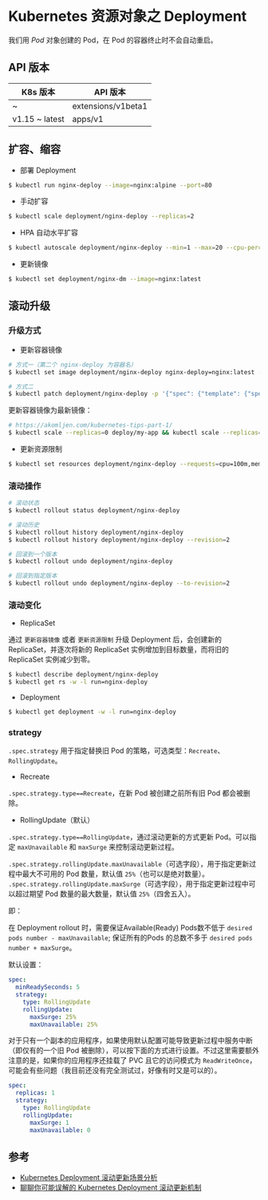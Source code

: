 # Kubernetes 资源对象之 Deployment

我们用 _Pod_ 对象创建的 Pod，在 Pod 的容器终止时不会自动重启。

## API 版本

| K8s 版本       | API 版本           |
| -------------- | ------------------ |
| ~              | extensions/v1beta1 |
| v1.15 ~ latest | apps/v1            |

## 扩容、缩容

* 部署 Deployment

```bash
$ kubectl run nginx-deploy --image=nginx:alpine --port=80
```

* 手动扩容

```bash
$ kubectl scale deployment/nginx-deploy --replicas=2
```

* HPA 自动水平扩容

```bash
$ kubectl autoscale deployment/nginx-deploy --min=1 --max=20 --cpu-percent=80
```

* 更新镜像

```bash
$ kubectl set deployment/nginx-dm --image=nginx:latest
```

## 滚动升级

### 升级方式

* 更新容器镜像

```bash
# 方式一（第二个 nginx-deploy 为容器名）
$ kubectl set image deployment/nginx-deploy nginx-deploy=nginx:latest --record=true

# 方式二
$ kubectl patch deployment/nginx-deploy -p '{"spec": {"template": {"spec": {"containers": [{"name": "nginx-deploy", "image": "nginx:latest"}]}}}}'
```

更新容器镜像为最新镜像：

```bash
# https://akomljen.com/kubernetes-tips-part-1/
$ kubectl scale --replicas=0 deploy/my-app && kubectl scale --replicas=1 deploy/my-app
```

* 更新资源限制

```bash
$ kubectl set resources deployment/nginx-deploy --requests=cpu=100m,memory=128Mi --limits=cpu=200m,memory=192Mi --record=true
```

### 滚动操作

```bash
# 滚动状态
$ kubectl rollout status deployment/nginx-deploy

# 滚动历史
$ kubectl rollout history deployment/nginx-deploy
$ kubectl rollout history deployment/nginx-deploy --revision=2

# 回滚到一个版本
$ kubectl rollout undo deployment/nginx-deploy

# 回滚到指定版本
$ kubectl rollout undo deployment/nginx-deploy --to-revision=2
```

### 滚动变化

* ReplicaSet

通过 `更新容器镜像` 或者 `更新资源限制` 升级 Deployment 后，会创建新的 ReplicaSet，并逐次将新的 ReplicaSet 实例增加到目标数量，而将旧的 ReplicaSet 实例减少到零。

```bash
$ kubectl describe deployment/nginx-deploy
$ kubectl get rs -w -l run=nginx-deploy
```

* Deployment

```bash
$ kubectl get deployment -w -l run=nginx-deploy
```

### strategy

`.spec.strategy` 用于指定替换旧 Pod 的策略，可选类型：`Recreate`、`RollingUpdate`。

* Recreate

`.spec.strategy.type==Recreate`，在新 Pod 被创建之前所有旧 Pod 都会被删除。

* RollingUpdate（默认）

`.spec.strategy.type==RollingUpdate`，通过滚动更新的方式更新 Pod。可以指定 `maxUnavailable` 和 `maxSurge` 来控制滚动更新过程。

`.spec.strategy.rollingUpdate.maxUnavailable`（可选字段），用于指定更新过程中最大不可用的 Pod 数量，默认值 `25%`（也可以是绝对数量）。
`.spec.strategy.rollingUpdate.maxSurge`（可选字段），用于指定更新过程中可以超过期望 Pod 数量的最大数量，默认值 `25%`（四舍五入）。

即：

在 Deployment rollout 时，需要保证Available(Ready) Pods数不低于 `desired pods number - maxUnavailable`; 保证所有的Pods 的总数不多于 `desired pods number + maxSurge`。

默认设置：

```yaml
spec:
  minReadySeconds: 5
  strategy:
    type: RollingUpdate
    rollingUpdate:
      maxSurge: 25%
      maxUnavailable: 25%
```

对于只有一个副本的应用程序，如果使用默认配置可能导致更新过程中服务中断（即仅有的一个旧 Pod 被删除），可以按下面的方式进行设置。不过这里需要额外注意的是，如果你的应用程序还挂载了 PVC 且它的访问模式为 `ReadWriteOnce`，可能会有些问题（我目前还没有完全测试过，好像有时又是可以的）。

```yaml
spec:
  replicas: 1
  strategy:
    type: RollingUpdate
    rollingUpdate:
      maxSurge: 1
      maxUnavailable: 0
```

<!--

## Todo

* 目录
* 升级策略
  * 滚动升级/RollingUpdate
  * 重建/Recreate
* 更新镜像：
  * kubectl apply -f
  * kubectl set image
  * kubectl edit
-->



## 参考

* [Kubernetes Deployment 滚动更新场景分析](http://blog.csdn.net/waltonwang/article/details/77826095)
* [聊聊你可能误解的 Kubernetes Deployment 滚动更新机制](http://blog.csdn.net/waltonwang/article/details/77461697)
